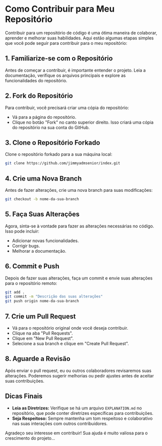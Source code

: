 # Como Contribuir para Meu Repositório

Contribuir para um repositório de código é uma ótima maneira de colaborar, aprender e melhorar suas habilidades. Aqui estão algumas etapas simples que você pode seguir para contribuir para o meu repositório:

## 1. **Familiarize-se com o Repositório**

Antes de começar a contribuir, é importante entender o projeto. Leia a documentação, verifique os arquivos principais e explore as funcionalidades do repositório.

## 2. **Fork do Repositório**

Para contribuir, você precisará criar uma cópia do repositório:

- Vá para a página do repositório.
- Clique no botão "Fork" no canto superior direito. Isso criará uma cópia do repositório na sua conta do GitHub.

## 3. **Clone o Repositório Forkado**

Clone o repositório forkado para a sua máquina local:

```bash
git clone https://github.com/jimmyadmsenior/index.git
```

## 4. **Crie uma Nova Branch**

Antes de fazer alterações, crie uma nova branch para suas modificações:

```bash
git checkout -b nome-da-sua-branch
```

## 5. **Faça Suas Alterações**

Agora, sinta-se à vontade para fazer as alterações necessárias no código. Isso pode incluir:

- Adicionar novas funcionalidades.
- Corrigir bugs.
- Melhorar a documentação.

## 6. **Commit e Push**

Depois de fazer suas alterações, faça um commit e envie suas alterações para o repositório remoto:

```bash
git add .
git commit -m "Descrição das suas alterações"
git push origin nome-da-sua-branch
```

## 7. **Crie um Pull Request**

- Vá para o repositório original onde você deseja contribuir.
- Clique na aba "Pull Requests".
- Clique em "New Pull Request".
- Selecione a sua branch e clique em "Create Pull Request".

## 8. **Aguarde a Revisão**

Após enviar o pull request, eu ou outros colaboradores revisaremos suas alterações. Poderemos sugerir melhorias ou pedir ajustes antes de aceitar suas contribuições.

## Dicas Finais

- **Leia as Diretrizes:** Verifique se há um arquivo `EXPLANATION.md` no repositório, que pode conter diretrizes específicas para contribuições.
- **Seja Respeitoso:** Sempre mantenha um tom respeitoso e colaborativo nas suas interações com outros contribuidores.

Agradeço seu interesse em contribuir! Sua ajuda é muito valiosa para o crescimento do projeto...